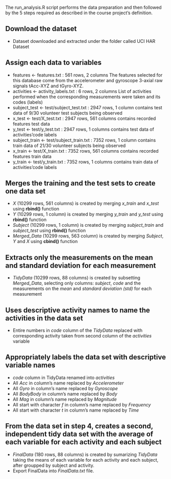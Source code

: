 The run_analysis.R script performs the data preparation and then followed by the 5 steps required as described in the course project’s definition.

## Download the dataset
- Dataset downloaded and extracted under the folder called UCI HAR Dataset

## Assign each data to variables
- features <- features.txt : 561 rows, 2 columns
The features selected for this database come from the accelerometer and gyroscope 3-axial raw signals tAcc-XYZ and tGyro-XYZ.
- activities <- activity_labels.txt : 6 rows, 2 columns
List of activities performed when the corresponding measurements were taken and its codes (labels)
- subject_test <- test/subject_test.txt : 2947 rows, 1 column
contains test data of 9/30 volunteer test subjects being observed
- x_test <- test/X_test.txt : 2947 rows, 561 columns
contains recorded features test data
- y_test <- test/y_test.txt : 2947 rows, 1 columns
contains test data of activities’code labels
- subject_train <- test/subject_train.txt : 7352 rows, 1 column
contains train data of 21/30 volunteer subjects being observed
- x_train <- test/X_train.txt : 7352 rows, 561 columns
contains recorded features train data
- y_train <- test/y_train.txt : 7352 rows, 1 columns
contains train data of activities’code labels

## Merges the training and the test sets to create one data set
- *X* (10299 rows, 561 columns) is created by merging *x_train* and *x_test* using **rbind()** function
- *Y* (10299 rows, 1 column) is created by merging *y_train* and *y_test* using **rbind()** function
- *Subject* (10299 rows, 1 column) is created by merging *subject_train* and *subject_test* using **rbind()** function
- *Merged_Data* (10299 rows, 563 column) is created by merging *Subject*, *Y* and *X* using **cbind()** function

## Extracts only the measurements on the mean and standard deviation for each measurement
- *TidyData* (10299 rows, 88 columns) is created by subsetting *Merged_Data*, selecting only columns: *subject*, *code* and the measurements on the *mean* and *standard deviation (std)* for each measurement

## Uses descriptive activity names to name the activities in the data set
- Entire numbers in *code* column of the *TidyData* replaced with corresponding activity taken from second column of the *activities* variable

## Appropriately labels the data set with descriptive variable names
- *code* column in TidyData renamed into *activities*
- All *Acc* in column’s name replaced by *Accelerometer*
- All *Gyro* in column’s name replaced by *Gyroscope*
- All *BodyBody* in column’s name replaced by *Body*
- All *Mag* in column’s name replaced by *Magnitude*
- All start with character *f* in column’s name replaced by *Frequency*
- All start with character *t* in column’s name replaced by *Time*

## From the data set in step 4, creates a second, independent tidy data set with the average of each variable for each activity and each subject
- *FinalData* (180 rows, 88 columns) is created by sumarizing *TidyData* taking the means of each variable for each activity and each subject, after groupped by subject and activity.
- Export FinalData into *FinalData.txt* file.
